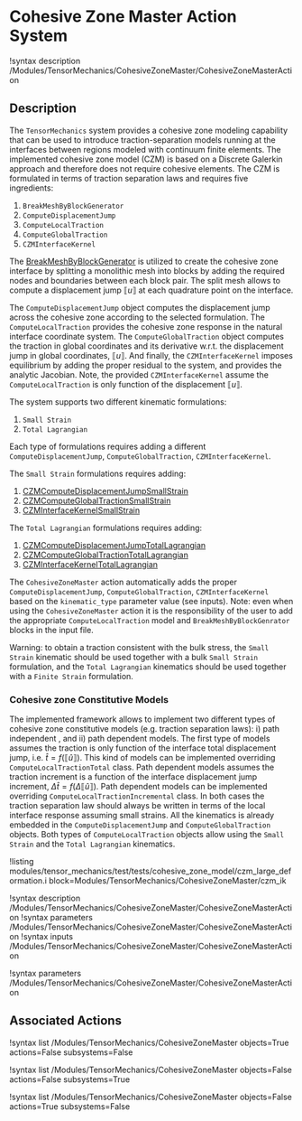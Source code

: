 # Cohesive Zone Master Action System

!syntax description /Modules/TensorMechanics/CohesiveZoneMaster/CohesiveZoneMasterAction

## Description

The `TensorMechanics` system provides a cohesive zone modeling capability that can be used to introduce traction-separation models running at the interfaces between regions modeled with continuum finite elements. The implemented cohesive zone model (CZM) is based on a Discrete Galerkin approach and therefore does not require cohesive elements. The CZM is formulated in terms of traction separation laws and requires five ingredients:

1. `BreakMeshByBlockGenerator`
2. `ComputeDisplacementJump`
3. `ComputeLocalTraction`
4. `ComputeGlobalTraction`
5. `CZMInterfaceKernel`


The [BreakMeshByBlockGenerator](BreakMeshByBlockGenerator.md) is utilized to create the cohesive zone interface  by splitting a monolithic mesh into blocks by adding the required nodes and boundaries between each block pair.
The split mesh allows to compute a displacement jump $\llbracket u \rrbracket$ at each quadrature point on the interface.

The `ComputeDisplacementJump` object computes the displacement jump across the cohesive zone according to the selected formulation. The `ComputeLocalTraction` provides the cohesive zone response in the natural interface coordinate system.
The `ComputeGlobalTraction` object computes the traction in global coordinates and its derivative w.r.t. the displacement jump in global coordinates, $\llbracket u \rrbracket$.
And finally, the `CZMInterfaceKernel` imposes equilibrium by adding the proper residual to the system, and provides the analytic Jacobian. Note, the provided `CZMInterfaceKernel` assume the `ComputeLocalTraction` is only function of the displacement $\llbracket u \rrbracket$.

The system supports two different kinematic formulations:

1. `Small Strain`
2. `Total Lagrangian`

Each type of formulations requires adding a different  `ComputeDisplacementJump`, `ComputeGlobalTraction`, `CZMInterfaceKernel`.

The `Small Strain` formulations requires adding:

1. [CZMComputeDisplacementJumpSmallStrain](CZMComputeDisplacementJumpSmallStrain.md)
2. [CZMComputeGlobalTractionSmallStrain](CZMComputeGlobalTractionSmallStrain.md)
3. [CZMInterfaceKernelSmallStrain](CZMInterfaceKernelSmallStrain.md)

The `Total Lagrangian` formulations requires adding:

1. [CZMComputeDisplacementJumpTotalLagrangian](CZMComputeDisplacementJumpTotalLagrangian.md)
2. [CZMComputeGlobalTractionTotalLagrangian](CZMComputeGlobalTractionTotalLagrangian.md)
3. [CZMInterfaceKernelTotalLagrangian](CZMInterfaceKernelTotalLagrangian.md)

The `CohesiveZoneMaster` action automatically adds the proper `ComputeDisplacementJump`, `ComputeGlobalTraction`, `CZMInterfaceKernel` based on the `kinematic_type` parameter value (see inputs).
Note: even when using the `CohesiveZoneMaster` action it is the responsibility of the user to add the appropriate `ComputeLocalTraction` model and `BreakMeshByBlockGenrator` blocks in the input file.

Warning: to obtain a traction consistent with the bulk stress, the `Small Strain` kinematic should be used together with a bulk `Small Strain` formulation, and the `Total Lagrangian` kinematics should be used together with a `Finite Strain` formulation.

### Cohesive zone Constitutive Models

The implemented framework allows to implement two different types of cohesive zone constitutive models (e.g. traction separation laws): i) path independent , and ii) path dependent models.
The first type of models assumes the traction is only function of the interface total displacement jump, i.e. $\hat{t} =f\left(\llbracket \hat{u} \rrbracket\right)$. This kind of  models can be implemented overriding `ComputeLocalTractionTotal` class.
Path dependent models assumes the traction increment is a function of the interface displacement jump increment,  $\Delta\hat{t} =f\left(\Delta \llbracket \hat{u} \rrbracket\right)$. Path dependent models can be implemented overriding `ComputeLocalTractionIncremental` class.
In both cases the traction separation law should always be written in terms of the local interface response assuming small strains. All the kinematics is already embedded in the `ComputeDisplacementJump` and `ComputeGlobalTraction` objects.
Both types of `ComputeLocalTraction` objects allow using  the `Small Strain` and the `Total Lagrangian` kinematics.

!listing modules/tensor_mechanics/test/tests/cohesive_zone_model/czm_large_deformation.i block=Modules/TensorMechanics/CohesiveZoneMaster/czm_ik

!syntax description /Modules/TensorMechanics/CohesiveZoneMaster/CohesiveZoneMasterAction
!syntax parameters /Modules/TensorMechanics/CohesiveZoneMaster/CohesiveZoneMasterAction
!syntax inputs /Modules/TensorMechanics/CohesiveZoneMaster/CohesiveZoneMasterAction

!syntax parameters /Modules/TensorMechanics/CohesiveZoneMaster/CohesiveZoneMasterAction

## Associated Actions

!syntax list /Modules/TensorMechanics/CohesiveZoneMaster objects=True actions=False subsystems=False

!syntax list /Modules/TensorMechanics/CohesiveZoneMaster objects=False actions=False subsystems=True

!syntax list /Modules/TensorMechanics/CohesiveZoneMaster objects=False actions=True subsystems=False
